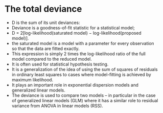 # The total deviance 
* D is the sum of its unit deviances: 
* Deviance is a goodness-of-fit statistic for a statistical model; 
* D = 2[log-likelihood(saturated model) − log-likelihood(proposed model)].
* the saturated model is a model with a parameter for every observation so that the data are fitted exactly.
* This expression is simply 2 times the log-likelihood ratio of the full model compared to the reduced model. 
* It is often used for statistical hypothesis testing. 
* It is a generalization of the idea of using the sum of squares of residuals in ordinary least squares to cases where model-fitting is achieved by maximum likelihood. 
* It plays an important role in exponential dispersion models and generalized linear models.
* The deviance is used to compare two models – in particular in the case of generalized linear models (GLM) where it has a similar role to residual variance from ANOVA in linear models (RSS).
 
